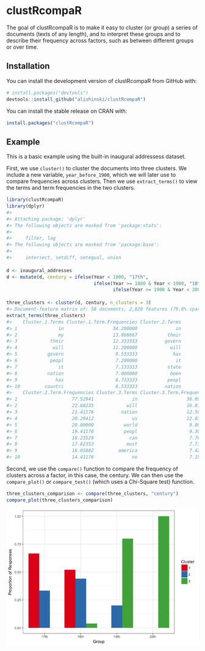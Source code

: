 
<!-- README.md is generated from README.Rmd. Please edit that file -->
clustRcompaR
============

The goal of clustRcompaR is to make it easy to cluster (or group) a series of documents (texts of any length), and to interpret these groups and to describe their frequency across factors, such as between different groups or over time.

Installation
------------

You can install the development version of clustRcompaR from GitHub with:

``` r
# install.packages("devtools")
devtools::install_github("alishinski/clustRcompaR")
```

You can install the stable release on CRAN with:

``` r
install.packages("clustRcompaR")
```

Example
-------

This is a basic example using the built-in inaugural addressess dataset.

First, we use `cluster()` to cluster the documents into three clusters. We include a new variable, `year_before_1900`, which we will later use to compare frequencies across clusters. Then we use `extract_terms()` to view the terms and term frequencies in the two clusters.

``` r
library(clustRcompaR)
library(dplyr)
#> 
#> Attaching package: 'dplyr'
#> The following objects are masked from 'package:stats':
#> 
#>     filter, lag
#> The following objects are masked from 'package:base':
#> 
#>     intersect, setdiff, setequal, union

d <- inaugural_addresses
d <- mutate(d, century = ifelse(Year < 1800, "17th",
                                ifelse(Year >= 1800 & Year < 1900, "18th",
                                       ifelse(Year >= 1900 & Year < 2000, "19th", "20th"))))

three_clusters <- cluster(d, century, n_clusters = 3)
#> Document-feature matrix of: 58 documents, 2,820 features (79.6% sparse).
extract_terms(three_clusters)
#>    Cluster.1.Terms Cluster.1.Term.Frequencies Cluster.2.Terms
#> 1               in                  34.200000              in
#> 2               my                  13.866667           their
#> 3            their                  12.333333          govern
#> 4             will                  11.200000            will
#> 5           govern                   9.533333             has
#> 6            peopl                   7.200000              it
#> 7               it                   7.133333           state
#> 8           nation                   7.000000            been
#> 9              has                   6.733333           peopl
#> 10         countri                   6.533333          nation
#>    Cluster.2.Term.Frequencies Cluster.3.Terms Cluster.3.Term.Frequencies
#> 1                    77.52941              in                  36.692308
#> 2                    22.88235            will                  16.076923
#> 3                    21.41176          nation                  12.500000
#> 4                    20.29412              us                  12.038462
#> 5                    20.00000           world                   9.807692
#> 6                    19.41176           peopl                   9.307692
#> 7                    18.23529             can                   7.769231
#> 8                    17.82353            must                   7.730769
#> 9                    16.05882         america                   7.423077
#> 10                   14.41176              no                   7.192308
```

Second, we use the `compare()` function to compare the frequency of clusters across a factor, in this case, the century. We can then use the `compare_plot()` or `compare_test()` (which uses a Chi-Square test) function.

``` r
three_clusters_comparison <- compare(three_clusters, "century")
compare_plot(three_clusters_comparison)
```

![](man/figures/README-unnamed-chunk-2-1.png)
